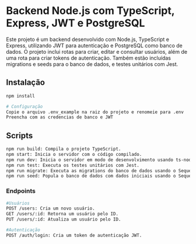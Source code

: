 # Backend Node.js com TypeScript, Express, JWT e PostgreSQL

Este projeto é um backend desenvolvido com Node.js, TypeScript e Express, utilizando JWT para autenticação e PostgreSQL como banco de dados. O projeto inclui rotas para criar, editar e consultar usuários, além de uma rota para criar tokens de autenticação. Também estão incluídas migrations e seeds para o banco de dados, e testes unitários com Jest.

## Instalação

```bash
npm install

# Configuração
Copie o arquivo .env_example na raiz do projeto e renomeie para .env
Preencha com as credencias de banco e JWT

```

## Scripts

```bash
npm run build: Compila o projeto TypeScript.
npm start: Inicia o servidor com o código compilado.
npm run dev: Inicia o servidor em modo de desenvolvimento usando ts-node-dev para recarregar automaticamente as alterações.
npm run test: Executa os testes unitários com Jest.
npm run migrate: Executa as migrations do banco de dados usando o Sequelize CLI.
npm run seed: Popula o banco de dados com dados iniciais usando o Sequelize CLI.
```

### Endpoints

```bash
#Usuários
POST /users: Cria um novo usuário.
GET /users/:id: Retorna um usuário pelo ID.
PUT /users/:id: Atualiza um usuário pelo ID.

#Autenticação
POST /auth/login: Cria um token de autenticação JWT.
```
